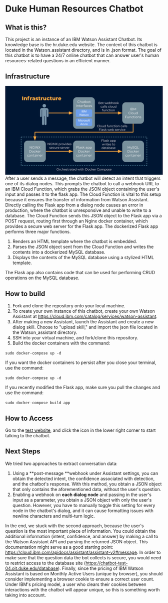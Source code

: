 # Duke Human Resources Chatbot 
## What is this?
This project is an instance of an IBM Watson Assistant Chatbot. Its knowledge base is the hr.duke.edu website.
The content of this chatbot is located in the Watson_assistant directory, and is in .json format. The goal of this chatbot
is to have a 24/7 online chatbot that can answer user's human resources-related questions in an efficient manner.

## Infrastructure
![Infrastructure Slide](infrastructure.svg)
After a user sends a message, the chatbot will detect an intent that triggers one of its dialog nodes. This prompts the chatbot to call a webhook URL to an IBM Cloud Function, which grabs the JSON object containing the user's input and passes it to the flask app. The Cloud Function is vital to this setup because it ensures the transfer of information from Watson Assistant. Directly calling the Flask app from a dialog node causes an error in production, where the chatbot is unresponsive and unable to write to a database. The Cloud Function sends this JSON object to the Flask app via a POST request, routing first through an Nginx docker container, which provides a secure web server for the Flask app.
The dockerized Flask app performs three major functions.

1. Renders an HTML template where the chatbot is embedded.
2. Parses the JSON object sent from the Cloud Function and writes the contents into a dockerized MySQL database.
3. Displays the contents of the MySQL database using a stylized HTML template.

The Flask app also contains code that can be used for performing CRUD operations on the MySQL database.

## How to build
1. Fork and clone the repository onto your local machine.
2. To create your own instance of this chatbot, create your own Watson Assistant at https://cloud.ibm.com/catalog/services/watson-assistant. 
3. After making a new Assistant, launch the Assistant and create a new dialog skill. Choose to "upload skill," and import the json file located in the Watson_assistant directory.
4. SSH into your virtual machine, and fork/clone this repository.
5. Build the docker containers with the command:

`sudo docker-compose up -d`

If you want the docker containers to persist after you close your terminal, use the command:

`sudo docker-compose up -d`

If you recently modified the Flask app, make sure you pull the changes and use the command:

`sudo docker-compose build app`

## How to Access
Go to the [test website](https://chatbot-test-01.oit.duke.edu/ "Named link title"), and click the icon in the lower right corner to start talking to the chatbot.


## Next Steps

We tried two approaches to extract conversation data:

1. Using a **post-message **webhook under Assistant settings, you can obtain the detected intent, the confidence associated with detection, and the chatbot's response. With this method, you obtain a JSON object that only contains the aforementioned data, without the user's question.
2. Enabling a webhook on **each dialog node** and passing in the user's input as a parameter, you obtain a JSON object with only the user's question. However, you have to manually toggle this setting for every node in the chatbot's dialog, and it can cause formatting issues with newline characters and multi-turn logic.

In the end, we stuck with the second approach, because the user's question is the most important piece of information. You could obtain the additional information (intent, confidence, and answer) by making a call to the Watson Assistant API and parsing the returned JSON object. This documentation might serve as a good starting point: https://cloud.ibm.com/apidocs/assistant/assistant-v2#message.
In order to make sure that the question data the bot collects is secure, you would need to restrict access to the database site (https://chatbot-test-04.oit.duke.edu/database).
Finally, since the pricing of IBM Watson Assistant is based on Monthly Active Users (unique by browser), you should consider implementing a browser cookie to ensure a correct user count. Under IBM's pricing model, a user who clears their cookies between interactions with the chatbot will appear unique, so this is something worth taking into account.

